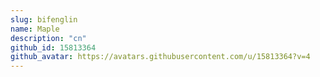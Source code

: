 ```yaml
---
slug: bifenglin
name: Maple
description: "cn"
github_id: 15813364
github_avatar: https://avatars.githubusercontent.com/u/15813364?v=4
---
```


